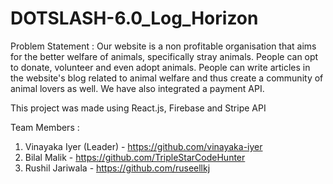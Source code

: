# DOTSLASH-6.0_Log_Horizon  

Problem Statement : Our website is a non profitable organisation that aims for the better welfare of animals, specifically stray animals. People can opt to donate, volunteer and even adopt animals. People can write articles in the website's blog related to animal welfare and thus create a community of animal lovers as well. We have also integrated a payment API.    

This project was made using React.js, Firebase and Stripe API
    
    
    
    
    
    
    
Team Members : 
1. Vinayaka Iyer (Leader) - https://github.com/vinayaka-iyer
2. Bilal Malik - https://github.com/TripleStarCodeHunter
3. Rushil Jariwala - https://github.com/ruseellkj
